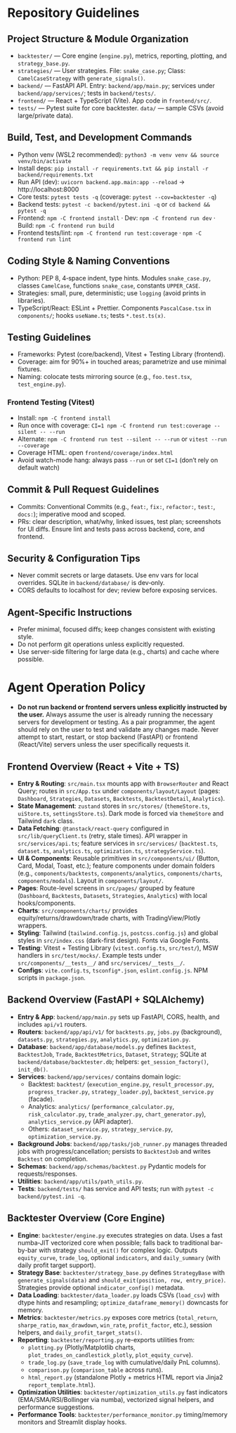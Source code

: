 # Repository Guidelines

## Project Structure & Module Organization
- `backtester/` — Core engine (`engine.py`), metrics, reporting, plotting, and `strategy_base.py`.
- `strategies/` — User strategies. File: `snake_case.py`; Class: `CamelCaseStrategy` with `generate_signals()`.
- `backend/` — FastAPI API. Entry: `backend/app/main.py`; services under `backend/app/services/`; tests in `backend/tests/`.
- `frontend/` — React + TypeScript (Vite). App code in `frontend/src/`.
- `tests/` — Pytest suite for core backtester. `data/` — sample CSVs (avoid large/private data).

## Build, Test, and Development Commands
- Python venv (WSL2 recommended): `python3 -m venv venv && source venv/bin/activate`
- Install deps: `pip install -r requirements.txt && pip install -r backend/requirements.txt`
- Run API (dev): `uvicorn backend.app.main:app --reload` → http://localhost:8000
- Core tests: `pytest tests -q` (coverage: `pytest --cov=backtester -q`)
- Backend tests: `pytest -c backend/pytest.ini -q` or `cd backend && pytest -q`
- Frontend: `npm -C frontend install` · Dev: `npm -C frontend run dev` · Build: `npm -C frontend run build`
- Frontend tests/lint: `npm -C frontend run test:coverage` · `npm -C frontend run lint`

## Coding Style & Naming Conventions
- Python: PEP 8, 4‑space indent, type hints. Modules `snake_case.py`, classes `CamelCase`, functions `snake_case`, constants `UPPER_CASE`.
- Strategies: small, pure, deterministic; use `logging` (avoid prints in libraries).
- TypeScript/React: ESLint + Prettier. Components `PascalCase.tsx` in `components/`; hooks `useName.ts`; tests `*.test.ts(x)`.

## Testing Guidelines
- Frameworks: Pytest (core/backend), Vitest + Testing Library (frontend).
- Coverage: aim for 90%+ in touched areas; parametrize and use minimal fixtures.
- Naming: colocate tests mirroring source (e.g., `foo.test.tsx`, `test_engine.py`).

### Frontend Testing (Vitest)
- Install: `npm -C frontend install`
- Run once with coverage: `CI=1 npm -C frontend run test:coverage --silent -- --run`
- Alternate: `npm -C frontend run test --silent -- --run` or `vitest --run --coverage`
- Coverage HTML: open `frontend/coverage/index.html`
- Avoid watch-mode hang: always pass `--run` or set `CI=1` (don’t rely on default watch)

## Commit & Pull Request Guidelines
- Commits: Conventional Commits (e.g., `feat:`, `fix:`, `refactor:`, `test:`, `docs:`); imperative mood and scoped.
- PRs: clear description, what/why, linked issues, test plan; screenshots for UI diffs. Ensure lint and tests pass across backend, core, and frontend.

## Security & Configuration Tips
- Never commit secrets or large datasets. Use env vars for local overrides. SQLite in `backend/database/` is dev‑only.
- CORS defaults to localhost for dev; review before exposing services.

## Agent‑Specific Instructions
- Prefer minimal, focused diffs; keep changes consistent with existing style.
- Do not perform git operations unless explicitly requested.
- Use server-side filtering for large data (e.g., charts) and cache where possible.

# Agent Operation Policy

- **Do not run backend or frontend servers unless explicitly instructed by the user.** Always assume the user is already running the necessary servers for development or testing. As a pair programmer, the agent should rely on the user to test and validate any changes made. Never attempt to start, restart, or stop backend (FastAPI) or frontend (React/Vite) servers unless the user specifically requests it.

## Frontend Overview (React + Vite + TS)

- **Entry & Routing**: `src/main.tsx` mounts app with `BrowserRouter` and React Query; routes in `src/App.tsx` under `components/layout/Layout` (pages: `Dashboard`, `Strategies`, `Datasets`, `Backtests`, `BacktestDetail`, `Analytics`).
- **State Management**: `zustand` stores in `src/stores/` (`themeStore.ts`, `uiStore.ts`, `settingsStore.ts`). Dark mode is forced via `themeStore` and Tailwind `dark` class.
- **Data Fetching**: `@tanstack/react-query` configured in `src/lib/queryClient.ts` (retry, stale times). API wrapper in `src/services/api.ts`; feature services in `src/services/` (`backtest.ts`, `dataset.ts`, `analytics.ts`, `optimization.ts`, `strategyService.ts`).
- **UI & Components**: Reusable primitives in `src/components/ui/` (Button, Card, Modal, Toast, etc.); feature components under domain folders (e.g., `components/backtests`, `components/analytics`, `components/charts`, `components/modals`). Layout in `components/layout/`.
- **Pages**: Route-level screens in `src/pages/` grouped by feature (`Dashboard`, `Backtests`, `Datasets`, `Strategies`, `Analytics`) with local hooks/components.
- **Charts**: `src/components/charts/` provides equity/returns/drawdown/trade charts, with TradingView/Plotly wrappers.
- **Styling**: Tailwind (`tailwind.config.js`, `postcss.config.js`) and global styles in `src/index.css` (dark-first design). Fonts via Google Fonts.
- **Testing**: Vitest + Testing Library (`vitest.config.ts`, `src/test/`), MSW handlers in `src/test/mocks/`. Example tests under `src/components/__tests__/` and `src/services/__tests__/`.
- **Configs**: `vite.config.ts`, `tsconfig*.json`, `eslint.config.js`. NPM scripts in `package.json`.

## Backend Overview (FastAPI + SQLAlchemy)

- **Entry & App**: `backend/app/main.py` sets up FastAPI, CORS, health, and includes `api/v1` routers.
- **Routers**: `backend/app/api/v1/` for `backtests.py`, `jobs.py` (background), `datasets.py`, `strategies.py`, `analytics.py`, `optimization.py`.
- **Database**: `backend/app/database/models.py` defines `Backtest`, `BacktestJob`, `Trade`, `BacktestMetrics`, `Dataset`, `Strategy`; SQLite at `backend/database/backtester.db`; helpers: `get_session_factory()`, `init_db()`.
- **Services**: `backend/app/services/` contains domain logic:
  - Backtest: `backtest/` (`execution_engine.py`, `result_processor.py`, `progress_tracker.py`, `strategy_loader.py`), `backtest_service.py` (facade).
  - Analytics: `analytics/` (`performance_calculator.py`, `risk_calculator.py`, `trade_analyzer.py`, `chart_generator.py`), `analytics_service.py` (API adapter).
  - Others: `dataset_service.py`, `strategy_service.py`, `optimization_service.py`.
- **Background Jobs**: `backend/app/tasks/job_runner.py` manages threaded jobs with progress/cancellation; persists to `BacktestJob` and writes `Backtest` on completion.
- **Schemas**: `backend/app/schemas/backtest.py` Pydantic models for requests/responses.
- **Utilities**: `backend/app/utils/path_utils.py`.
- **Tests**: `backend/tests/` has service and API tests; run with `pytest -c backend/pytest.ini -q`.

## Backtester Overview (Core Engine)

- **Engine**: `backtester/engine.py` executes strategies on data. Uses a fast numba‑JIT vectorized core when possible; falls back to traditional bar-by-bar with strategy `should_exit()` for complex logic. Outputs `equity_curve`, `trade_log`, optional `indicators`, and `daily_summary` (with daily profit target support).
- **Strategy Base**: `backtester/strategy_base.py` defines `StrategyBase` with `generate_signals(data)` and `should_exit(position, row, entry_price)`. Strategies provide optional `indicator_config()` metadata.
- **Data Loading**: `backtester/data_loader.py` loads CSVs (`load_csv`) with dtype hints and resampling; `optimize_dataframe_memory()` downcasts for memory.
- **Metrics**: `backtester/metrics.py` exposes core metrics (`total_return`, `sharpe_ratio`, `max_drawdown`, `win_rate`, `profit_factor`, etc.), session helpers, and `daily_profit_target_stats()`.
- **Reporting**: `backtester/reporting.py` re-exports utilities from:
  - `plotting.py` (Plotly/Matplotlib charts, `plot_trades_on_candlestick_plotly`, `plot_equity_curve`).
  - `trade_log.py` (`save_trade_log` with cumulative/daily PnL columns).
  - `comparison.py` (`comparison_table` across runs).
  - `html_report.py` (standalone Plotly + metrics HTML report via Jinja2 `report_template.html`).
- **Optimization Utilities**: `backtester/optimization_utils.py` fast indicators (EMA/SMA/RSI/Bollinger via numba), vectorized signal helpers, and performance suggestions.
- **Performance Tools**: `backtester/performance_monitor.py` timing/memory monitors and Streamlit display hooks.
